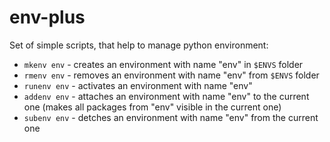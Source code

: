 # env-plus

Set of simple scripts, that help to manage python environment:

- `mkenv env` - creates an environment with name "env" in `$ENVS` folder
- `rmenv env` - removes an environment with name "env" from `$ENVS` folder
- `runenv env` - activates an environment with name "env"
- `addenv env` - attaches an environment with name "env" to the current one (makes all packages from "env" visible in the current one)
- `subenv env` - detches an environment with name "env" from the current one
